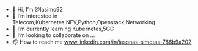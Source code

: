 - 👋 Hi, I’m @Iasimo92
- 👀 I’m interested in Telecom,Kubernetes,NFV,Python,Openstack,Networking
- 🌱 I’m currently learning Kubernetes,5GC
- 💞️ I’m looking to collaborate on ...
- 📫 How to reach me www.linkedin.com/in/iasonas-simotas-786b9a202

<!---
Iasimo92/Iasimo92 is a ✨ special ✨ repository because its `README.md` (this file) appears on your GitHub profile.
You can click the Preview link to take a look at your changes.
--->
